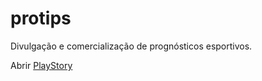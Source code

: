 # protips

Divulgação e comercialização de prognósticos esportivos.

Abrir [PlayStory](https://play.google.com/store/apps/details?id=com.ookiisoftware.protips)
